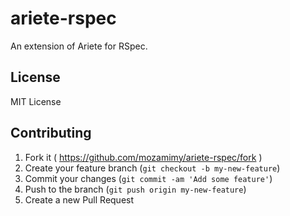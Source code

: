 # ariete-rspec

An extension of Ariete for RSpec.

## License

MIT License

## Contributing

1. Fork it ( https://github.com/mozamimy/ariete-rspec/fork )
2. Create your feature branch (`git checkout -b my-new-feature`)
3. Commit your changes (`git commit -am 'Add some feature'`)
4. Push to the branch (`git push origin my-new-feature`)
5. Create a new Pull Request
